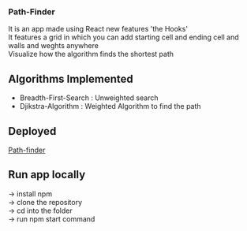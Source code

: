 ### Path-Finder


It is an app made using React new features 'the Hooks'</br>
It features a grid in which you can add starting cell and ending cell and walls and weghts anywhere</br>
Visualize how the algorithm finds the shortest path

## Algorithms Implemented

- Breadth-First-Search : Unweighted search
- Djikstra-Algorithm : Weighted Algorithm to find the path

## Deployed 
[Path-finder](https://bhumnay.github.io/Path-Finder/)

## Run app locally
-> install npm </br>
-> clone the repository</br>
-> cd into the folder</br>
->  run npm start command</br>